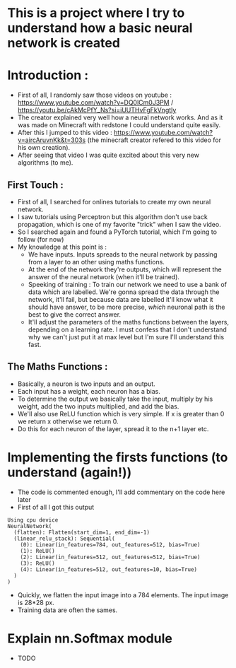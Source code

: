 # This is a project where I try to understand how a basic neural network is created 

# Introduction : 
- First of all, I randomly saw those videos on youtube : https://www.youtube.com/watch?v=DQ0lCm0J3PM / https://youtu.be/cAkMcPfY_Ns?si=iUUTHvFgFkVngtIy
- The creator explained very well how a neural network works. And as it was made on Minecraft with redstone I could understand quite easily. 
- After this I jumped to this video : https://www.youtube.com/watch?v=aircAruvnKk&t=303s (the minecraft creator refered to this video for his own creation). 
- After seeing that video I was quite excited about this very new algorithms (to me). 

## First Touch : 
- First of all, I searched for onlines tutorials to create my own neural network. 
- I saw tutorials using Perceptron but this algorithm don't use back propagation, which is one of my favorite "trick" when I saw the video. 
- So I searched again and found a PyTorch tutorial, which I'm going to follow (for now) 
- My knowledge at this point is : 
    - We have inputs. Inputs spreads to the neural network by passing from a layer to an other using maths functions. 
    - At the end of the network they're outputs, which will represent the answer of the neural network (when it'll be trained). 
    - Speeking of training : To train our network we need to use a bank of data which are labelled. We're gonna spread the data through the network, it'll fail, but because data are labelled it'll know what it should have answer, to be more precise, *which* neuronal path is the best to give the correct answer. 
    - It'll adjust the parameters of the maths functions between the layers, depending on a learning rate. I must confess that I don't understand why we can't just put it at max level but I'm sure I'll understand this fast. 

## The Maths Functions : 
- Basically, a neuron is two inputs and an output. 
- Each input has a weight, each neuron has a bias. 
- To determine the output we basically take the input, multiply by his weight, add the two inputs multiplied, and add the bias. 
- We'll also use ReLU function which is very simple. If x is greater than 0 we return x otherwise we return 0. 
- Do this for each neuron of the layer, spread it to the n+1 layer etc. 

# Implementing the firsts functions (to understand (again!))
- The code is commented enough, I'll add commentary on the code here later
- First of all I got this output 

```
Using cpu device
NeuralNetwork(
  (flatten): Flatten(start_dim=1, end_dim=-1)
  (linear_relu_stack): Sequential(
    (0): Linear(in_features=784, out_features=512, bias=True)
    (1): ReLU()
    (2): Linear(in_features=512, out_features=512, bias=True)
    (3): ReLU()
    (4): Linear(in_features=512, out_features=10, bias=True)
  )
)
```
- Quickly, we flatten the input image into a 784 elements. The input image is 28*28 px. 
- Training data are often the sames. 

 # Explain nn.Softmax module
 - TODO